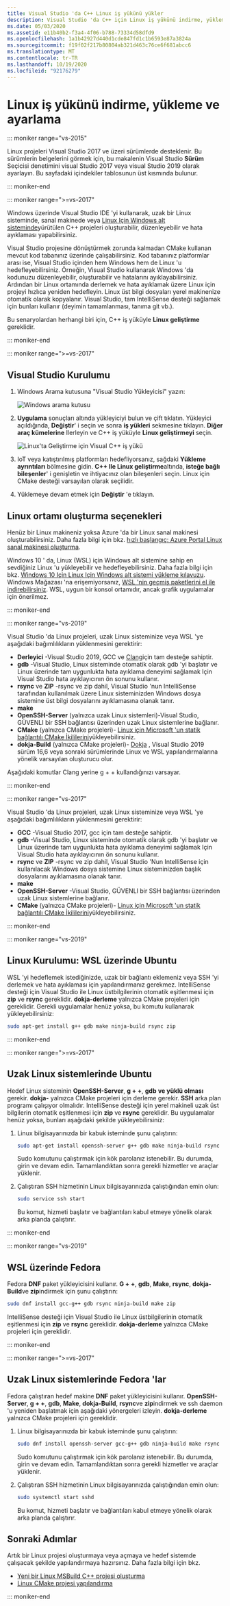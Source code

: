 ```yaml
---
title: Visual Studio 'da C++ Linux iş yükünü yükler
description: Visual Studio 'da C++ için Linux iş yükünü indirme, yükleme ve ayarlama.
ms.date: 05/03/2020
ms.assetid: e11b40b2-f3a4-4f06-b788-73334d58dfd9
ms.openlocfilehash: 1a1b42927d440d1cde847fd1c1b6593e87a3824a
ms.sourcegitcommit: f19f02f217b80804ab321d463c76ce6f681abcc6
ms.translationtype: MT
ms.contentlocale: tr-TR
ms.lasthandoff: 10/19/2020
ms.locfileid: "92176279"
---
```

# <a name="download-install-and-set-up-the-linux-workload"></a>Linux iş yükünü indirme, yükleme ve ayarlama

::: moniker range="vs-2015"

Linux projeleri Visual Studio 2017 ve üzeri sürümlerde desteklenir. Bu sürümlerin belgelerini görmek için, bu makalenin Visual Studio **Sürüm** Seçicisi denetimini visual Studio 2017 veya visual Studio 2019 olarak ayarlayın. Bu sayfadaki içindekiler tablosunun üst kısmında bulunur.

::: moniker-end

::: moniker range=">=vs-2017"

Windows üzerinde Visual Studio IDE 'yi kullanarak, uzak bir Linux sisteminde, sanal makinede veya [Linux Için Windows alt sisteminde](/windows/wsl/about)yürütülen C++ projeleri oluşturabilir, düzenleyebilir ve hata ayıklaması yapabilirsiniz.

Visual Studio projesine dönüştürmek zorunda kalmadan CMake kullanan mevcut kod tabanınız üzerinde çalışabilirsiniz. Kod tabanınız platformlar arası ise, Visual Studio içinden hem Windows hem de Linux 'u hedefleyebilirsiniz. Örneğin, Visual Studio kullanarak Windows 'da kodunuzu düzenleyebilir, oluşturabilir ve hatalarını ayıklayabilirsiniz. Ardından bir Linux ortamında derlemek ve hata ayıklamak üzere Linux için projeyi hızlıca yeniden hedefleyin. Linux üst bilgi dosyaları yerel makinenize otomatik olarak kopyalanır. Visual Studio, tam IntelliSense desteği sağlamak için bunları kullanır (deyimin tamamlanması, tanıma git vb.).

Bu senaryolardan herhangi biri için, C++ iş yüküyle **Linux geliştirme** gereklidir.

::: moniker-end

::: moniker range=">=vs-2017"

## <a name="visual-studio-setup"></a>Visual Studio Kurulumu

1. Windows Arama kutusuna "Visual Studio Yükleyicisi" yazın:

   ![Windows arama kutusu](media/visual-studio-installer-search.png)

1. **Uygulama** sonuçları altında yükleyiciyi bulun ve çift tıklatın. Yükleyici açıldığında, **Değiştir**' i seçin ve sonra **iş yükleri** sekmesine tıklayın. **Diğer araç kümelerine** Ilerleyin ve C++ iş yüküyle **Linux geliştirmeyi** seçin.

   ![Linux'ta Geliştirme için Visual C++ iş yükü](media/linuxworkload.png)

1. IoT veya katıştırılmış platformları hedefliyorsanız, sağdaki **Yükleme ayrıntıları** bölmesine gidin. **C++ Ile Linux geliştirme**altında, **isteğe bağlı bileşenler**' i genişletin ve ihtiyacınız olan bileşenleri seçin. Linux için CMake desteği varsayılan olarak seçilidir.

1. Yüklemeye devam etmek için **Değiştir** 'e tıklayın.

## <a name="options-for-creating-a-linux-environment"></a>Linux ortamı oluşturma seçenekleri

Henüz bir Linux makineniz yoksa Azure 'da bir Linux sanal makinesi oluşturabilirsiniz. Daha fazla bilgi için bkz. [hızlı başlangıç: Azure Portal Linux sanal makinesi oluşturma](/azure/virtual-machines/linux/quick-create-portal).

Windows 10 ' da, Linux (WSL) için Windows alt sistemine sahip en sevdiğiniz Linux 'u yükleyebilir ve hedefleyebilirsiniz. Daha fazla bilgi için bkz. [Windows 10 Için Linux Için Windows alt sistemi yükleme kılavuzu](/windows/wsl/install-win10). Windows Mağazası 'na erişemiyorsanız, [WSL 'nin geçmiş paketlerini el ile indirebilirsiniz](/windows/wsl/install-manual). WSL, uygun bir konsol ortamıdır, ancak grafik uygulamalar için önerilmez.

::: moniker-end

::: moniker range="vs-2019"

Visual Studio 'da Linux projeleri, uzak Linux sisteminize veya WSL 'ye aşağıdaki bağımlılıkların yüklenmesini gerektirir:

- **Derleyici** -Visual Studio 2019, GCC ve [Clang](../build/clang-support-cmake.md)için tam desteğe sahiptir.
- **gdb** -Visual Studio, Linux sisteminde otomatik olarak gdb 'yi başlatır ve Linux üzerinde tam uygunlukta hata ayıklama deneyimi sağlamak Için Visual Studio hata ayıklayıcının ön sonunu kullanır.
- **rsync** ve **ZIP** -rsync ve zip dahil, Visual Studio 'nun IntelliSense tarafından kullanılmak üzere Linux sisteminizden Windows dosya sistemine üst bilgi dosyalarını ayıklamasına olanak tanır.
- **make**
- **OpenSSH-Server** (yalnızca uzak Linux sistemleri)-Visual Studio, GÜVENLI bir SSH bağlantısı üzerinden uzak Linux sistemlerine bağlanır.
- **CMake** (yalnızca CMake projeleri)- [Linux için Microsoft 'un statik bağlantılı CMake İkililerini](https://github.com/microsoft/CMake/releases)yükleyebilirsiniz.
- **dokja-Build** (yalnızca CMake projeleri)- [Dokja](https://ninja-build.org/) , Visual Studio 2019 sürüm 16,6 veya sonraki sürümlerinde Linux ve WSL yapılandırmalarına yönelik varsayılan oluşturucu olur.

Aşağıdaki komutlar Clang yerine g + + kullandığınızı varsayar.

::: moniker-end

::: moniker range="vs-2017"

Visual Studio 'da Linux projeleri, uzak Linux sisteminize veya WSL 'ye aşağıdaki bağımlılıkların yüklenmesini gerektirir:

- **GCC** -Visual Studio 2017, gcc için tam desteğe sahiptir.
- **gdb** -Visual Studio, Linux sisteminde otomatik olarak gdb 'yi başlatır ve Linux üzerinde tam uygunlukta hata ayıklama deneyimi sağlamak Için Visual Studio hata ayıklayıcının ön sonunu kullanır.
- **rsync** ve **ZIP** -rsync ve zip dahil, Visual Studio 'Nun IntelliSense için kullanılacak Windows dosya sistemine Linux sisteminizden başlık dosyalarını ayıklamasına olanak tanır.
- **make**
- **OpenSSH-Server** -Visual Studio, GÜVENLI bir SSH bağlantısı üzerinden uzak Linux sistemlerine bağlanır.
- **CMake** (yalnızca CMake projeleri)- [Linux için Microsoft 'un statik bağlantılı CMake İkililerini](https://github.com/microsoft/CMake/releases)yükleyebilirsiniz.

::: moniker-end

::: moniker range="vs-2019"

## <a name="linux-setup-ubuntu-on-wsl"></a>Linux Kurulumu: WSL üzerinde Ubuntu

WSL 'yi hedeflemek istediğinizde, uzak bir bağlantı eklemeniz veya SSH 'yi derlemek ve hata ayıklaması için yapılandırmanız gerekmez. IntelliSense desteği için Visual Studio ile Linux üstbilgilerinin otomatik eşitlenmesi için **zip** ve **rsync** gereklidir. **dokja-derleme** yalnızca CMake projeleri için gereklidir. Gerekli uygulamalar henüz yoksa, bu komutu kullanarak yükleyebilirsiniz:

```bash
sudo apt-get install g++ gdb make ninja-build rsync zip
```

::: moniker-end

::: moniker range=">=vs-2017"

## <a name="ubuntu-on-remote-linux-systems"></a>Uzak Linux sistemlerinde Ubuntu

Hedef Linux sisteminin **OpenSSH-Server**, **g + +**, **gdb** **ve yüklü olması** gerekir. **dokja-** yalnızca CMake projeleri için derleme gerekir. **SSH** arka plan programı çalışıyor olmalıdır. IntelliSense desteği için yerel makineli uzak üst bilgilerin otomatik eşitlenmesi için **zip** ve **rsync** gereklidir. Bu uygulamalar henüz yoksa, bunları aşağıdaki şekilde yükleyebilirsiniz:

1. Linux bilgisayarınızda bir kabuk isteminde şunu çalıştırın:

   ```bash
   sudo apt-get install openssh-server g++ gdb make ninja-build rsync zip
   ```

   Sudo komutunu çalıştırmak için kök parolanız istenebilir. Bu durumda, girin ve devam edin. Tamamlandıktan sonra gerekli hizmetler ve araçlar yüklenir.

1. Çalıştıran SSH hizmetinin Linux bilgisayarınızda çalıştığından emin olun:

   ```bash
   sudo service ssh start
   ```

   Bu komut, hizmeti başlatır ve bağlantıları kabul etmeye yönelik olarak arka planda çalıştırır.

::: moniker-end

::: moniker range="vs-2019"

## <a name="fedora-on-wsl"></a>WSL üzerinde Fedora

Fedora **DNF** paket yükleyicisini kullanır. **G + +**, **gdb**, **Make**, **rsync**, **dokja-Build**ve **zip**indirmek için şunu çalıştırın:

   ```bash
   sudo dnf install gcc-g++ gdb rsync ninja-build make zip
   ```

IntelliSense desteği için Visual Studio ile Linux üstbilgilerinin otomatik eşitlenmesi için **zip** ve **rsync** gereklidir. **dokja-derleme** yalnızca CMake projeleri için gereklidir.

::: moniker-end

::: moniker range=">=vs-2017"

## <a name="fedora-on-remote-linux-systems"></a>Uzak Linux sistemlerinde Fedora 'lar

Fedora çalıştıran hedef makine **DNF** paket yükleyicisini kullanır. **OpenSSH-Server**, **g + +**, **gdb**, **Make**, **dokja-Build**, **rsync**ve **zip**indirmek ve ssh daemon 'u yeniden başlatmak için aşağıdaki yönergeleri izleyin. **dokja-derleme** yalnızca CMake projeleri için gereklidir.

1. Linux bilgisayarınızda bir kabuk isteminde şunu çalıştırın:

   ```bash
   sudo dnf install openssh-server gcc-g++ gdb ninja-build make rsync zip
   ```

   Sudo komutunu çalıştırmak için kök parolanız istenebilir. Bu durumda, girin ve devam edin. Tamamlandıktan sonra gerekli hizmetler ve araçlar yüklenir.

1. Çalıştıran SSH hizmetinin Linux bilgisayarınızda çalıştığından emin olun:

   ```bash
   sudo systemctl start sshd
   ```

   Bu komut, hizmeti başlatır ve bağlantıları kabul etmeye yönelik olarak arka planda çalıştırır.

## <a name="next-steps"></a>Sonraki Adımlar

Artık bir Linux projesi oluşturmaya veya açmaya ve hedef sistemde çalışacak şekilde yapılandırmaya hazırsınız. Daha fazla bilgi için bkz.

- [Yeni bir Linux MSBuild C++ projesi oluşturma](create-a-new-linux-project.md)
- [Linux CMake projesi yapılandırma](cmake-linux-project.md)

::: moniker-end
